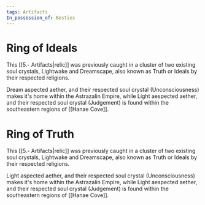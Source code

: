 ```yaml
---
tags: Artifacts
In_possession_of: Besties
---
```

# Ring of Ideals
This [[5.- Artifacts|relic]] was previously caught in a cluster of two existing soul crystals, Lightwake and Dreamscape, also known as Truth or Ideals by their respected religions.

Dream aspected aether, and their respected soul crystal (Unconsciousness) makes it's home within the Astrazalin Empire, while Light aespected aether, and their respected soul crystal (Judgement) is found within the southeastern regions of [[Hanae Cove]].


# Ring of Truth
This [[5.- Artifacts|relic]] was previously caught in a cluster of two existing soul crystals, Lightwake and Dreamscape, also known as Truth or Ideals by their respected religions.

Light aspected aether, and their respected soul crystal (Unconsciousness) makes it's home within the Astrazalin Empire, while Light aespected aether, and their respected soul crystal (Judgement) is found within the southeastern regions of [[Hanae Cove]].
